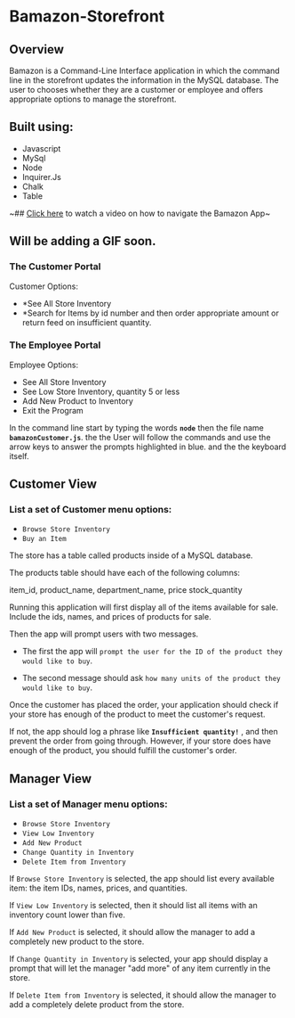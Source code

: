 # Bamazon-Storefront
## Overview
Bamazon is a Command-Line Interface application in which the command line in the storefront updates the information in the MySQL database. The user to chooses whether they are a customer or employee and offers appropriate options to manage the storefront. 

## Built using: ##
- Javascript
- MySql
- Node
- Inquirer.Js
- Chalk
- Table

~## [Click here](https://drive.google.com/file/d/1Dt1Ds9Y2sGi4SZffwq3Vv4DRcR4KoXeP/view) to watch a video on how to navigate the Bamazon App~
## Will be adding a GIF soon.

### The Customer Portal ###
Customer Options: 
- *See All Store Inventory
- *Search for Items by id number and then order appropriate amount or return feed on insufficient quantity.

### The Employee Portal ###
Employee Options: 
- See All Store Inventory 
- See Low Store Inventory, quantity 5 or less
- Add New Product to Inventory
- Exit the Program

In the command line start by typing the words **`node`** then the file name **`bamazonCustomer.js`**. the the User will follow the commands and use the arrow keys to answer the prompts highlighted in blue. and the the keyboard itself. 

## Customer View ##

### List a set of Customer menu options: ###

- `Browse Store Inventory`
- `Buy an Item`

The store has a table called products inside of a MySQL database.

The products table should have each of the following columns:

item_id, product_name, department_name, price stock_quantity 

 Running this application will first display all of the items available for sale. Include the ids, names, and prices of products for sale.

Then the app will prompt users with two messages.

- The first the app will `prompt the user for the ID of the product they would like to buy`.

- The second message should ask `how many units of the product they would like to buy`.

Once the customer has placed the order, your application should check if your store has enough of the product to meet the customer's request.

If not, the app should log a phrase like **`Insufficient quantity!`** , and then prevent the order from going through.
However, if your store does have enough of the product, you should fulfill the customer's order.

## Manager View ##

### List a set of Manager menu options: ###

- `Browse Store Inventory`
- `View Low Inventory`
- `Add New Product`
- `Change Quantity in Inventory`
- `Delete Item from Inventory`

If `Browse Store Inventory` is selected, the app should list every available item: the item IDs, names, prices, and quantities.

If `View Low Inventory` is selected, then it should list all items with an inventory count lower than five.

If `Add New Product` is selected, it should allow the manager to add a completely new product to the store.

If `Change Quantity in Inventory` is selected, your app should display a prompt that will let the manager "add more" of any item currently in the store.

If `Delete Item from Inventory` is selected, it should allow the manager to add a completely delete product from the store.
